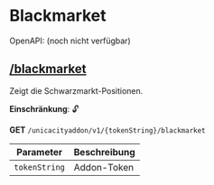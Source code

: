 # Blackmarket

OpenAPI: (noch nicht verfügbar)

## [/blackmarket](http://rettichlp.de:8888/unicacityaddon/v1/dhgpsklnag2354668ec1d905xcv34d9bdee4b877/blackmarket)

Zeigt die Schwarzmarkt-Positionen.

**Einschränkung**: 🔓

**GET** `/unicacityaddon/v1/{tokenString}/blackmarket`

| Parameter     | Beschreibung |
|---------------|--------------|
| `tokenString` | Addon-Token  |
